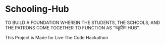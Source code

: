 # Schooling-Hub
TO BUILD A FOUNDATION WHEREIN THE STUDENTS, THE SCHOOLS, AND THE PATRONS COME TOGETHER TO FUNCTION AS “स्कूलिंग HUB”.





This Project is Made for Live The Code Hackathon
